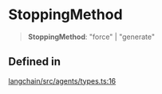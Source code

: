 StoppingMethod
==============

> **StoppingMethod**: "force" | "generate"

Defined in[](#defined-in "Direct link to Defined in")
------------------------------------------------------

[langchain/src/agents/types.ts:16](https://github.com/hwchase17/langchainjs/blob/1c1274d/langchain/src/agents/types.ts#L16)